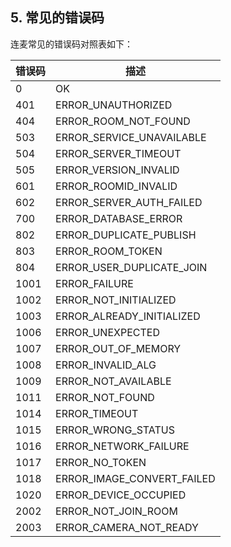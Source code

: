 ## 5. 常见的错误码

连麦常见的错误码对照表如下：

| 错误码  | 描述                      |
| ---- | -------------------------- |
| 0    | OK                         |
| 401  | ERROR_UNAUTHORIZED         |
| 404  | ERROR_ROOM_NOT_FOUND       |
| 503  | ERROR_SERVICE_UNAVAILABLE  |
| 504  | ERROR_SERVER_TIMEOUT       |
| 505  | ERROR_VERSION_INVALID      |
| 601  | ERROR_ROOMID_INVALID       |
| 602  | ERROR_SERVER_AUTH_FAILED   |
| 700  | ERROR_DATABASE_ERROR       |
| 802  | ERROR_DUPLICATE_PUBLISH    |
| 803  | ERROR_ROOM_TOKEN           |
| 804  | ERROR_USER_DUPLICATE_JOIN  |
| 1001 | ERROR_FAILURE              |
| 1002 | ERROR_NOT_INITIALIZED      |
| 1003 | ERROR_ALREADY_INITIALIZED  |
| 1006 | ERROR_UNEXPECTED           |
| 1007 | ERROR_OUT_OF_MEMORY        |
| 1008 | ERROR_INVALID_ALG          |
| 1009 | ERROR_NOT_AVAILABLE        |
| 1011 | ERROR_NOT_FOUND            |
| 1014 | ERROR_TIMEOUT              |
| 1015 | ERROR_WRONG_STATUS         |
| 1016 | ERROR_NETWORK_FAILURE      |
| 1017 | ERROR_NO_TOKEN             |
| 1018 | ERROR_IMAGE_CONVERT_FAILED |
| 1020 | ERROR_DEVICE_OCCUPIED      |
| 2002 | ERROR_NOT_JOIN_ROOM        |
| 2003 | ERROR_CAMERA_NOT_READY     |
